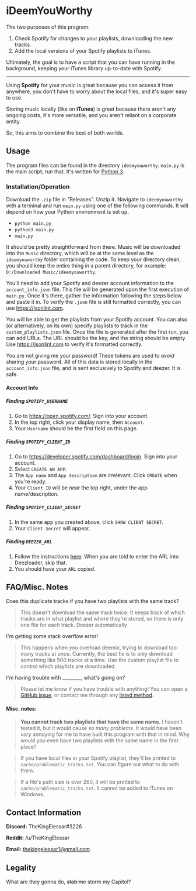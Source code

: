 # iDeemYouWorthy

The two purposes of this program:

 1. Check Spotify for changes to your playlists, downloading the new tracks.
 2. Add the local versions of your Spotify playlists to iTunes.
 
Ultimately, the goal is to have a script that you can have running in the background, keeping your iTunes library up-to-date with Spotify.

___

Using **Spotify** for your music is great because you can access it from anywhere, you don't have to worry about the local files, and it's super easy to use.

Storing music locally (like on **iTunes**) is great because there aren't any ongoing costs, it's more versatile, and you aren't reliant on a corporate entity.

So, this aims to combine the best of both worlds.


## Usage

The program files can be found in the directory `ideemyouworthy`. `main.py` is the main script; run that. It's written for [Python 3](https://www.python.org/downloads/). 

### Installation/Operation

Download the `.zip` file in "Releases". Unzip it. Navigate to `ideemyouworthy` with a terminal and run `main.py` using one of the following commands. It will depend on how your Python environment is set up.

 - `python main.py`
 - `python3 main.py`
 - `main.py`
 
It should be pretty straightforward from there. Music will be downloaded into the `Music` directory, which will be at the same level as the `ideemyouworthy` folder containing the code. To keep your directory clean, you should keep the entire thing in a parent directory, for example: `D:/Downloaded Music/ideemyouworthy`.

You'll need to add your Spotify and deezer account information to the `account_info.json` file. This file will be generated upon the first execution of `main.py`. Once it's there, gather the information following the steps below and paste it in. To verify the `.json` file is still formatted correctly, you can use https://jsonlint.com.

You will be able to get the playlists from your Spotify account. You can also (or alternatively, on its own) specify playlists to track in the `custom_playlists.json` file. Once the file is generated after the first run, you can add URLs. The URL should be the key, and the string should be empty. Use https://jsonlint.com to verify it's formatted correctly.

You are not giving me your password! These tokens are used to *avoid* sharing your password. All of this data is stored locally in the `account_info.json` file, and is sent exclusively to Spotify and deezer. It is safe.

#### Account Info

##### Finding `SPOTIFY_USERNAME`

 1. Go to https://open.spotify.com/. Sign into your account.
 2. In the top right, click your display name, then `Account`.
 3. Your `Username` should be the first field on this page.

##### Finding `SPOTIFY_CLIENT_ID`

 1. Go to https://developer.spotify.com/dashboard/login. Sign into your account.
 2. Select `CREATE AN APP`.
 3. The `App name` and `App description` are irrelevant. Click `CREATE` when you're ready.
 4. Your `Client ID` will be near the top right, under the app name/description.

##### Finding `SPOTIFY_CLIENT_SECRET`

 1. In the same app you created above, click `SHOW CLIENT SECRET`.
 2. Your `Client Secret` will appear.
 
##### Finding `DEEZER_ARL`

 1. Follow the instructions [here](https://web.archive.org/web/20200917142534/https://notabug.org/RemixDevs/DeezloaderRemix/wiki/Login+via+userToken). When you are told to enter the ARL into Deezloader, skip that.
 2. You should have your `ARL` copied.


## FAQ/Misc. Notes

Does this duplicate tracks if you have two playlists with the same track?
 > This doesn't download the same track twice. It keeps track of which tracks are in what playlist and where they're stored, so there is only one file for each track. Deezer automatically


I'm getting some stack overflow error!

> This happens when you overload deemix, trying to download too many tracks at once. Currently, the best fix is to only download something like 500 tracks at a time. Use the custom playlist file to control which playlists are downloaded.

I'm having trouble with ________, what's going on?
 > Please let me know if you have trouble with anything! You can open a [GitHub issue](https://github.com/TheKingElessar/iDeemYouWorthy/issues), or contact me through any [listed method](README.md#contact-information).

#### Misc. notes:

> **You cannot track two playlists that have the same name.** I haven't tested it, but it would cause *so many problems*. It would have been *very* annoying for me to have built this program with that in mind. Why would you even have two playlists with the same name in the first place?

> If you have local files in your Spotify playlist, they'll be printed to `cache/problematic_tracks.txt`. You can figure out what to do with them.

> If a file's path size is over 260, it will be printed to `cache/problematic_tracks.txt`. It cannot be added to iTunes on Windows.

## Contact Information

**Discord:** TheKingElessar#3226

**Reddit:** /u/TheKingElessar

**Email:** thekingelessar1@gmail.com


## Legality

What are they gonna do, ~~stab me~~ storm my Capitol?
